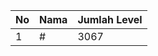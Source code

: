 | No | Nama            | Jumlah Level |
|----|-----------------|--------------|
| 1  | #    |    3067        |
